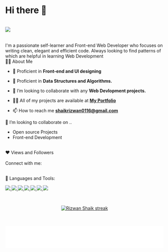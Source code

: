 

 <h1>Hi there 👋</h1>

<br/><img src="https://readme-typing-svg.herokuapp.com?font=Architects+Daughter&amp;color=FF7722&amp;size=30&amp;lines=Hey!+It's+Rizwan+Shaik!;FrontEnd+Developer...;" style="max-width: 100%;">

<br/>
I'm a passionate self-learner and Front-end Web Developer 
<!-- skilled in MERN Stack -->
who focuses 
on writing clean, elegant and efficient code. Always looking to find patterns of which are 
helpful in learning Web Development
<br/>
 🙋‍♂️ About Me

- 🔭  Proficient in **Front-end and UI designing** 

- 🌱 Proficient in **Data Structures and Algorithms.** 

- 👯 I’m looking to collaborate with any **Web Devlopment projects.** 

- 👨‍💻 All of my projects are available at **[My Portfolio](https://tejaswini-mahale.vercel.app//)**<br/>

- 📫 How to reach me **shaikrizwan0116@gmail.com**<br/>


👯 I’m looking to collaborate on ..
<ul>
  <li>Open source Projects</li>
  <li>Front-end Development</li>
</ul>
<br/>
❤ Views and Followers <br/>
<a href="https://github.com/Shaikrizwan0116/github-profile-views-counter">
   
</a>


<br/>
Connect with me:
<br/>
<p align="left">

<a href = "https://www.linkedin.com/in/shaik-rizwan01/"></a>
<!-- <a href = "https://www.instagram.com/nayan_ingale/"><img src="https://img.icons8.com/fluent/48/000000/instagram-new.png"/></a> -->

</p>

<br/>
 🚀 Languages and Tools:

<p align="left"> 
    <a href="https://reactjs.org/" target="_blank"> <img src="https://img.icons8.com/color/48/000000/react-native.png"/> </a>
    <a href="https://developer.mozilla.org/en-US/docs/Web/JavaScript" target="_blank"> <img src="https://img.icons8.com/color/48/000000/javascript.png"/> </a> 
    <a href="https://www.w3.org/html/" target="_blank"> <img src="https://img.icons8.com/color/48/000000/html-5.png"/> </a> 
    <a href="https://www.w3schools.com/css/" target="_blank"> <img src="https://img.icons8.com/color/48/000000/css3.png"/> </a> 
    <a href="https://getbootstrap.com" target="_blank"> <img src="https://img.icons8.com/color/48/000000/bootstrap.png"/> </a>
<!--     <a style="padding-right:8px;" href="https://nodejs.org" target="_blank"> <img src="https://img.icons8.com/color/48/000000/nodejs.png"/> </a>  -->
<!--     <a href="https://www.mongodb.com/" target="_blank"> <img src="https://raw.githubusercontent.com/devicons/devicon/master/icons/mongodb/mongodb-original-wordmark.svg" alt="mongodb" width="48" height="48"/> </a>  -->
    <a href="https://redux.js.org" target="_blank"> <img src="https://img.icons8.com/color/48/000000/redux.png"/> </a>
<!--     <a href="https://expressjs.com" target="_blank"> <img src="https://raw.githubusercontent.com/devicons/devicon/master/icons/express/express-original-wordmark.svg" alt="express" width="40" height="40"/> </a> -->
<!--     <a href="https://postman.com" target="_blank"> <img src="https://www.vectorlogo.zone/logos/getpostman/getpostman-icon.svg" alt="postman" width="45" height="45"/> </a>    -->
    <a href="https://git-scm.com/" target="_blank"> <img src="https://img.icons8.com/color/48/000000/git.png"/> </a> 
    
</p>

<!-- [![React Badge](https://img.shields.io/badge/-React-61DBFB?style=for-the-badge&labelColor=black&logo=react&logoColor=61DBFB)](#)  [![Javascript Badge](https://img.shields.io/badge/-Javascript-F0DB4F?style=for-the-badge&labelColor=black&logo=javascript&logoColor=F0DB4F)](#) [![Typescript Badge](https://img.shields.io/badge/-Typescript-007acc?style=for-the-badge&labelColor=black&logo=typescript&logoColor=007acc)](#) [![Nodejs Badge](https://img.shields.io/badge/-Nodejs-3C873A?style=for-the-badge&labelColor=black&logo=node.js&logoColor=3C873A)](#) [![GraphQL Badge](https://img.shields.io/badge/-GraphQl-e535ab?style=for-the-badge&labelColor=black&logo=node.js&logoColor=e535ab)](#) -->
<br/>

<p align="center">
    <a href="https://github.com/Shaikrizwan/github-readme-streak-stats">
        <img title="🔥 Get streak stats for your profile at git.io/streak-stats" alt="Rizwan Shaik streak" src="https://github-readme-streak-stats.herokuapp.com/?user=RizwanShaik&theme=black-ice&hide_border=true&stroke=0000&background=060A0CD0"/>
    </a>
</p>

<br/>

<code>
<a target="_blank" rel="noopener noreferrer" href="https://github.com/Kushal997-das/Kushal997-das/blob/master/Profile%20generator/marquee.svg"><img align="center" height="70" alt="Thanks" width="100%" src="https://github.com/Kushal997-das/Kushal997-das/raw/master/Profile%20generator/marquee.svg" style="max-width: 100%;"></a>
</code>
